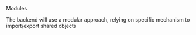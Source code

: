 Modules

The backend will use a modular approach, relying on specific mechanism to import/export shared objects